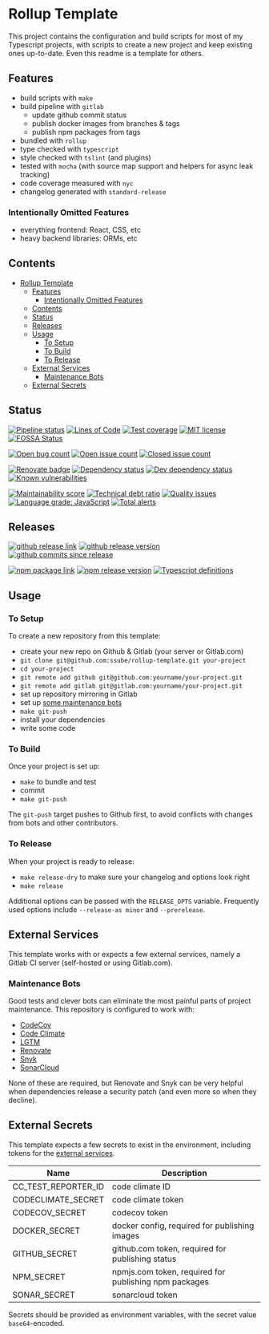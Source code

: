 # Rollup Template

This project contains the configuration and build scripts for most of
my Typescript projects, with scripts to create a new project and keep
existing ones up-to-date. Even this readme is a template for others.

## Features

- build scripts with `make`
- build pipeline with `gitlab`
  - update github commit status
  - publish docker images from branches & tags
  - publish npm packages from tags
- bundled with `rollup`
- type checked with `typescript`
- style checked with `tslint` (and plugins)
- tested with `mocha` (with source map support and helpers for async leak tracking)
- code coverage measured with `nyc`
- changelog generated with `standard-release`

### Intentionally Omitted Features

- everything frontend: React, CSS, etc
- heavy backend libraries: ORMs, etc

## Contents

- [Rollup Template](#rollup-template)
  - [Features](#features)
    - [Intentionally Omitted Features](#intentionally-omitted-features)
  - [Contents](#contents)
  - [Status](#status)
  - [Releases](#releases)
  - [Usage](#usage)
    - [To Setup](#to-setup)
    - [To Build](#to-build)
    - [To Release](#to-release)
  - [External Services](#external-services)
    - [Maintenance Bots](#maintenance-bots)
  - [External Secrets](#external-secrets)

## Status

[![Pipeline status](https://img.shields.io/gitlab/pipeline/ssube/rollup-template.svg?gitlab_url=https%3A%2F%2Fgit.apextoaster.com&logo=gitlab)](https://git.apextoaster.com/ssube/rollup-template/commits/master)
[![Lines of Code](https://sonarcloud.io/api/project_badges/measure?project=ssube_rollup-template&metric=ncloc)](https://sonarcloud.io/dashboard?id=ssube_rollup-template)
[![Test coverage](https://codecov.io/gh/ssube/rollup-template/branch/master/graph/badge.svg)](https://codecov.io/gh/ssube/rollup-template)
[![MIT license](https://img.shields.io/github/license/ssube/rollup-template.svg)](https://github.com/ssube/rollup-template/blob/master/LICENSE.md)
[![FOSSA Status](https://app.fossa.com/api/projects/git%2Bgithub.com%2Fssube%2Frollup-template.svg?type=shield)](https://app.fossa.com/projects/git%2Bgithub.com%2Fssube%2Frollup-template?ref=badge_shield)

[![Open bug count](https://img.shields.io/github/issues-raw/ssube/rollup-template/type-bug.svg)](https://github.com/ssube/rollup-template/issues?q=is%3Aopen+is%3Aissue+label%3Atype%2Fbug)
[![Open issue count](https://img.shields.io/github/issues-raw/ssube/rollup-template.svg)](https://github.com/ssube/rollup-template/issues?q=is%3Aopen+is%3Aissue)
[![Closed issue count](https://img.shields.io/github/issues-closed-raw/ssube/rollup-template.svg)](https://github.com/ssube/rollup-template/issues?q=is%3Aissue+is%3Aclosed)

[![Renovate badge](https://badges.renovateapi.com/github/ssube/rollup-template)](https://renovatebot.com)
[![Dependency status](https://img.shields.io/david/ssube/rollup-template.svg)](https://david-dm.org/ssube/rollup-template)
[![Dev dependency status](https://img.shields.io/david/dev/ssube/rollup-template.svg)](https://david-dm.org/ssube/rollup-template?type=dev)
[![Known vulnerabilities](https://snyk.io/test/github/ssube/rollup-template/badge.svg)](https://snyk.io/test/github/ssube/rollup-template)

[![Maintainability score](https://api.codeclimate.com/v1/badges/0ca333e0379bda050d84/maintainability)](https://codeclimate.com/github/ssube/rollup-template/maintainability)
[![Technical debt ratio](https://img.shields.io/codeclimate/tech-debt/ssube/rollup-template.svg)](https://codeclimate.com/github/ssube/rollup-template/trends/technical_debt)
[![Quality issues](https://img.shields.io/codeclimate/issues/ssube/rollup-template.svg)](https://codeclimate.com/github/ssube/rollup-template/issues)
[![Language grade: JavaScript](https://img.shields.io/lgtm/grade/javascript/g/ssube/rollup-template.svg?logo=lgtm)](https://lgtm.com/projects/g/ssube/rollup-template/context:javascript)
[![Total alerts](https://img.shields.io/lgtm/alerts/g/ssube/rollup-template.svg)](https://lgtm.com/projects/g/ssube/rollup-template/alerts/)

## Releases

[![github release link](https://img.shields.io/badge/github-release-blue?logo=github)](https://github.com/ssube/rollup-template/releases)
[![github release version](https://img.shields.io/github/tag/ssube/rollup-template.svg)](https://github.com/ssube/rollup-template/releases)
[![github commits since release](https://img.shields.io/github/commits-since/ssube/rollup-template/v0.1.0.svg)](https://github.com/ssube/rollup-template/compare/v0.1.0...master)

[![npm package link](https://img.shields.io/badge/npm-package-blue?logo=npm)](https://www.npmjs.com/package/rollup-template)
[![npm release version](https://img.shields.io/npm/v/rollup-template.svg)](https://www.npmjs.com/package/rollup-template)
[![Typescript definitions](https://img.shields.io/npm/types/rollup-template.svg)](https://www.npmjs.com/package/rollup-template)

## Usage

### To Setup

To create a new repository from this template:

- create your new repo on Github & Gitlab (your server or Gitlab.com)
- `git clone git@github.com:ssube/rollup-template.git your-project`
- `cd your-project`
- `git remote add github git@github.com:yourname/your-project.git`
- `git remote add gitlab git@gitlab.com:yourname/your-project.git`
- set up repository mirroring in Gitlab
- set up [some maintenance bots](#maintenance-bots)
- `make git-push`
- install your dependencies
- write some code

### To Build

Once your project is set up:

- `make` to bundle and test
- commit
- `make git-push`

The `git-push` target pushes to Github first, to avoid conflicts with changes
from bots and other contributors.

### To Release

When your project is ready to release:

- `make release-dry` to make sure your changelog and options look right
- `make release`

Additional options can be passed with the `RELEASE_OPTS` variable. Frequently
used options include `--release-as minor` and `--prerelease`.

## External Services

This template works with or expects a few external services, namely a Gitlab
CI server (self-hosted or using Gitlab.com).

### Maintenance Bots

Good tests and clever bots can eliminate the most painful parts of project
maintenance. This repository is configured to work with:

- [CodeCov](https://codecov.io/)
- [Code Climate](https://codeclimate.com/)
- [LGTM](https://lgtm.com/)
- [Renovate](https://renovatebot.com/)
- [Snyk](https://snyk.io/)
- [SonarCloud](https://sonarcloud.io/)

None of these are required, but Renovate and Snyk can be very helpful when
dependencies release a security patch (and even more so when they decline).

## External Secrets

This template expects a few secrets to exist in the environment, including
tokens for the [external services](#external-services).

| Name                | Description                                           |
| ------------------- | ----------------------------------------------------- |
| CC_TEST_REPORTER_ID | code climate ID                                       |
| CODECLIMATE_SECRET  | code climate token                                    |
| CODECOV_SECRET      | codecov token                                         |
| DOCKER_SECRET       | docker config, required for publishing images         |
| GITHUB_SECRET       | github.com token, required for publishing status      |
| NPM_SECRET          | npmjs.com token, required for publishing npm packages |
| SONAR_SECRET        | sonarcloud token                                      |

Secrets should be provided as environment variables, with the secret value
`base64`-encoded.
